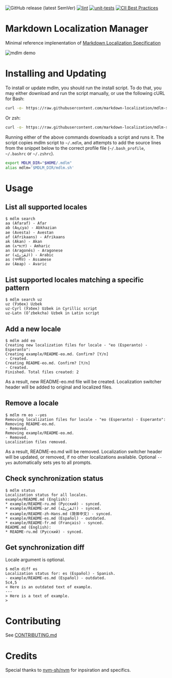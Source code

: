 ![GitHub release (latest SemVer)](https://img.shields.io/github/v/release/markdown-localization/mdlm-sh)
[![lint](https://github.com/markdown-localization/mdlm-sh/workflows/lint/badge.svg)](https://github.com/markdown-localization/mdlm-sh/actions?query=workflow:lint)
[![unit-tests](https://github.com/voitau/mdlm-sh/workflows/unit-tests/badge.svg)](https://github.com/markdown-localization/mdlm-sh/actions?query=workflow:unit-tests)
[![CII Best Practices](https://bestpractices.coreinfrastructure.org/projects/3814/badge)](https://bestpractices.coreinfrastructure.org/projects/3814)

# Markdown Localization Manager

Minimal reference implenentation of [Markdown Localization Specification](https://github.com/markdown-localization/mdlm-spec)

![mdlm demo](https://raw.githubusercontent.com/markdown-localization/mdlm-sh/assets/mdlm-demo.gif)

# Installing and Updating

To install or update mdlm, you should run the install script. To do that, you may either download and run the script manually, or use the following cURL for Bash:
```sh
curl -o- https://raw.githubusercontent.com/markdown-localization/mdlm-sh/v0.0.20/install.sh | bash
```
Or zsh:
```sh
curl -o- https://raw.githubusercontent.com/markdown-localization/mdlm-sh/v0.0.20/install.sh | zsh
```
Running either of the above commands downloads a script and runs it. The script copies mdlm script to `~/.mdlm`, and attempts to add the source lines from the snippet below to the correct profile file (`~/.bash_profile`, `~/.bashrc` or `~/.zshrc`).

```sh
export MDLM_DIR="$HOME/.mdlm"
alias mdlm='$MDLM_DIR/mdlm.sh'
```

# Usage

## List all supported locales

```console
$ mdlm search
aa (Afaraf) - Afar
ab (Аҧсуа) - Abkhazian
ae (Avesta) - Avestan
af (Afrikaans) - Afrikaans
ak (Akan) - Akan
am (አማርኛ) - Amharic
an (Aragonés) - Aragonese
ar (العَرَبِيَّة) - Arabic
as (অসমীয়া) - Assamese
av (Авар) - Avaric
```

## List supported locales matching a specific pattern

```console
$ mdlm search uz
uz (Ўзбек) Uzbek
uz-Cyrl (Ўзбек) Uzbek in Cyrillic script
uz-Latn (O‘zbekcha) Uzbek in Latin script
```

## Add a new locale

```console
$ mdlm add eo
Creating new localization files for locale - "eo (Esperanto) - Esperanto":
Creating example/README-eo.md. Confirm? [Y/n]
- Created.
Creating README-eo.md. Confirm? [Y/n]
- Created.
Finished. Total files created: 2
```

As a result, new README-eo.md file will be created. Localization switcher header will be added to original and localized files.

## Remove a locale

```console
$ mdlm rm eo --yes
Removing localization files for locale - "eo (Esperanto) - Esperanto":
Removing README-eo.md.
- Removed.
Removing example/README-eo.md.
- Removed.
Localization files removed.
```

As a result, README-eo.md will be removed. Localization switcher header will be updated, or removed, if no other localizations available. Optional `--yes` automatically sets yes to all prompts.

## Check synchronization status

```console
$ mdlm status
Localization status for all locales.
example/README.md (English):
* example/README-ru.md (Русский) - synced.
* example/README-ar.md (العَرَبِيَّة) - synced.
* example/README-zh-Hans.md (简体中文) - synced.
* example/README-es.md (Español) - outdated.
* example/README-fr.md (Français) - synced.
README.md (English):
* README-ru.md (Русский) - synced.
```

## Get synchronization diff

Locale argument is optional.

```console
$ mdlm diff es
Localization status for: es (Español) - Spanish.
- example/README-es.md (Español) - outdated.
5c4,5
< Here is an outdated text of example.
---
> Here is a text of example.
>
```

# Contributing

See [CONTRIBUTING.md](CONTRIBUTING.md)

# Credits

Special thanks to [nvm-sh/nvm](https://github.com/nvm-sh/nvm) for inpsiration and specifics.
